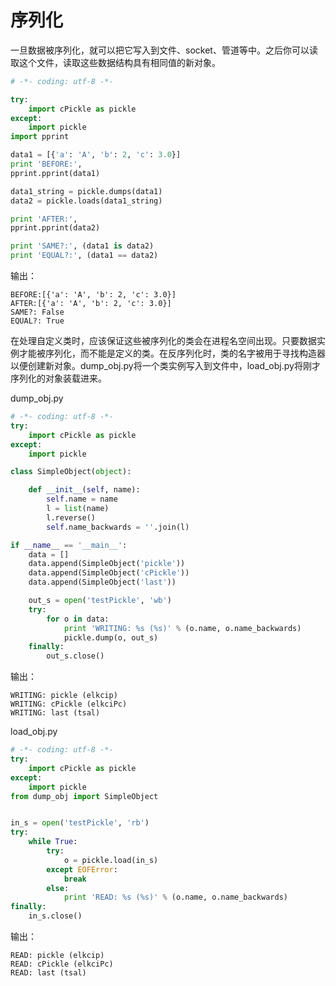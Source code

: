 # 序列化
一旦数据被序列化，就可以把它写入到文件、socket、管道等中。之后你可以读取这个文件，读取这些数据结构具有相同值的新对象。

```python
# -*- coding: utf-8 -*-

try:
    import cPickle as pickle
except:
    import pickle
import pprint

data1 = [{'a': 'A', 'b': 2, 'c': 3.0}]
print 'BEFORE:',
pprint.pprint(data1)

data1_string = pickle.dumps(data1)
data2 = pickle.loads(data1_string)

print 'AFTER:',
pprint.pprint(data2)

print 'SAME?:', (data1 is data2)
print 'EQUAL?:', (data1 == data2)
```

输出：

    BEFORE:[{'a': 'A', 'b': 2, 'c': 3.0}]
    AFTER:[{'a': 'A', 'b': 2, 'c': 3.0}]
    SAME?: False
    EQUAL?: True

在处理自定义类时，应该保证这些被序列化的类会在进程名空间出现。只要数据实例才能被序列化，而不能是定义的类。在反序列化时，类的名字被用于寻找构造器以便创建新对象。dump_obj.py将一个类实例写入到文件中，load_obj.py将刚才序列化的对象装载进来。

dump_obj.py
```python
# -*- coding: utf-8 -*-
try:
    import cPickle as pickle
except:
    import pickle

class SimpleObject(object):

    def __init__(self, name):
        self.name = name
        l = list(name)
        l.reverse()
        self.name_backwards = ''.join(l)

if __name__ == '__main__':
    data = []
    data.append(SimpleObject('pickle'))
    data.append(SimpleObject('cPickle'))
    data.append(SimpleObject('last'))

    out_s = open('testPickle', 'wb')
    try:
        for o in data:
            print 'WRITING: %s (%s)' % (o.name, o.name_backwards)
            pickle.dump(o, out_s)
    finally:
        out_s.close()
```

输出：

    WRITING: pickle (elkcip)
    WRITING: cPickle (elkciPc)
    WRITING: last (tsal)

load_obj.py
```python
# -*- coding: utf-8 -*-
try:
    import cPickle as pickle
except:
    import pickle
from dump_obj import SimpleObject


in_s = open('testPickle', 'rb')
try:
    while True:
        try:
            o = pickle.load(in_s)
        except EOFError:
            break
        else:
            print 'READ: %s (%s)' % (o.name, o.name_backwards)
finally:
    in_s.close()
```

输出：

    READ: pickle (elkcip)
    READ: cPickle (elkciPc)
    READ: last (tsal)
